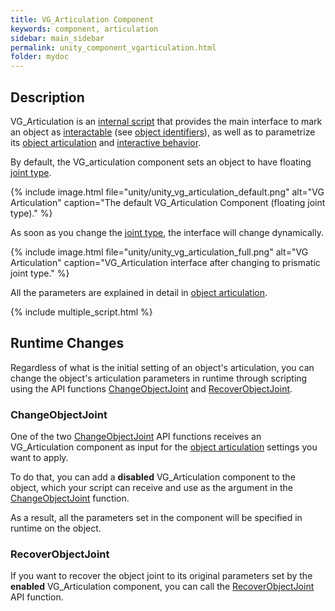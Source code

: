 ```yaml
---
title: VG_Articulation Component
keywords: component, articulation
sidebar: main_sidebar
permalink: unity_component_vgarticulation.html
folder: mydoc
---
```


## Description

VG_Articulation is an <a href="#" data-toggle="tooltip" data-original-title="{{site.data.glossary.VGInternalScript}}">internal script</a> that provides the main interface to mark an object as <a href="#" data-toggle="tooltip" data-original-title="{{site.data.glossary.VGInteractable}}">interactable</a> (see [object identifiers](unity_get_started_objects.html#customizing-layers-and-component-names)), as well as to parametrize its [object articulation](object_articulation.html#object-articulation) and <a href="#" data-toggle="tooltip" data-original-title="{{site.data.glossary.InteractiveBehaviors}}">interactive behavior</a>. 

By default, the VG_articulation component sets an object to have floating <a href="#" data-toggle="tooltip" data-original-title="{{site.data.glossary.JointType}}">joint type</a>. 

{% include image.html file="unity/unity_vg_articulation_default.png" alt="VG Articulation" caption="The default VG_Articulation Component (floating joint type)." %}

As soon as you change the <a href="#" data-toggle="tooltip" data-original-title="{{site.data.glossary.JointType}}">joint type</a>, the interface will change dynamically.

{% include image.html file="unity/unity_vg_articulation_full.png" alt="VG Articulation" caption="VG_Articulation interface after changing to  prismatic joint type." %}

All the parameters are explained in detail in [object articulation](object_articulation.html#object-articulation).

{% include multiple_script.html %}

## Runtime Changes

Regardless of what is the initial setting of an object's articulation, you can change the object's articulation parameters in runtime 
through scripting using the API functions [ChangeObjectJoint](VirtualGrasp_UnityAPI.html#changeobjectjoint) 
and [RecoverObjectJoint](VirtualGrasp_UnityAPI.html#recoverobjectjoint).

### ChangeObjectJoint

One of the two [ChangeObjectJoint](VirtualGrasp_UnityAPI.html#changeobjectjoint) API functions receives an VG_Articulation component as input for the [object articulation](object_articulation.html#object-articulation) settings you want to apply.

To do that, you can add a **disabled** VG_Articulation component to the object, which your script can receive and use as the argument in the [ChangeObjectJoint](VirtualGrasp_UnityAPI.html#changeobjectjoint) function.

As a result, all the parameters set in the component will be specified in runtime on the object. 

### RecoverObjectJoint

If you want to recover the object joint to its original parameters set by the **enabled** VG_Articulation component, you can call the [RecoverObjectJoint](VirtualGrasp_UnityAPI.html#recoverobjectjoint) API function.
